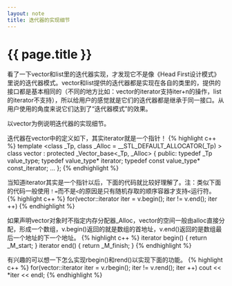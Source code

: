 ```yaml
---
layout: note 
title: 迭代器的实现细节
---
```


{{ page.title }}
================

看了一下vector和list里的迭代器实现，才发现它不是像《Head First设计模式》里说的迭代器模式。vector和list提供的迭代器都是实现在各自的类里的，提供的接口都是基本相同的（不同的地方比如：vector的iterator支持iter+n的操作，list的iterator不支持），所以给用户的感觉就是它们的迭代器都是继承于同一接口。从用户使用的角度来说它们达到了“迭代器模式”的效果。

以vector为例说明迭代器的实现细节。

迭代器在vector中的定义如下，其实iterator就是一个指针！
{% highlight c++ %}
template <class _Tp, class _Alloc = __STL_DEFAULT_ALLOCATOR(_Tp) >
class vector : protected _Vector_base<_Tp, _Alloc> 
{
public:
  typedef _Tp value_type;
  typedef value_type* iterator;
  typedef const value_type* const_iterator;
  ...
};
{% endhighlight %}

当知道iterator其实是一个指针以后，下面的代码就比较好理解了。注：类似下面的代码一般使用`！=`而不是`<`的原因是只有随机存取的顺序容器才支持`<`运行符。
{% highlight c++ %}
for(vector<int>::iterator iter = v.begin(); iter != v.end(); iter ++)
{% endhighlight %}

如果声明vector对象时不指定内存分配器_Alloc，vector的空间一般由alloc直接分配，形成一个数组，v.begin()返回的就是数组的首地址，v.end()返回的是数组最后一个地址的下一个地址。
{% highlight c++ %}
iterator begin() { return _M_start; }
iterator end() { return _M_finish; }
{% endhighlight %}

有兴趣的可以想一下怎么实现rbegin()和rend()以实现下面的功能。
{% highlight c++ %}
for(vector<int>::iterator iter = v.rbegin(); iter != v.rend(); iter ++)
    cout << *iter << endl;
{% endhighlight %}
